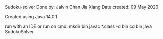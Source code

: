 Sudoku-solver
Done by: Jalvin Chan Jia Xiang
Date created: 09 May 2020

Created using Java 14.0.1

run with an IDE or
run on cmd:
mkdir bin
javac *.class -d bin
cd bin
java SudokuSolver